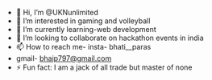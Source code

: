 - 👋 Hi, I’m @UKNunlimited
- 👀 I’m interested in gaming and volleyball
- 🌱 I’m currently learning-web development
- 💞️ I’m looking to collaborate on hackathon events in india 
- 📫 How to reach me-
  insta-               bhati__paras
- gmail-               bhaip797@gmail.com
- ⚡ Fun fact: I am a jack of all trade but master of none

<!---
UKNunlimited/UKNunlimited is a ✨ special ✨ repository because its `README.md` (this file) appears on your GitHub profile.
You can click the Preview link to take a look at your changes.
--->
